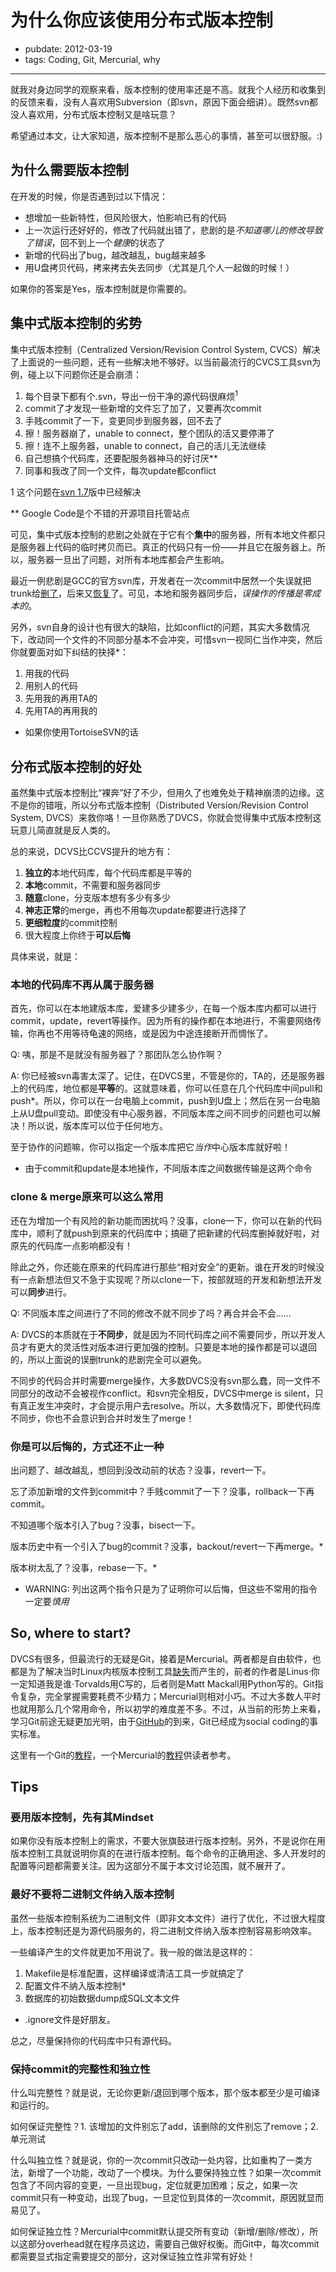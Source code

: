 # 为什么你应该使用分布式版本控制

- pubdate: 2012-03-19
- tags: Coding, Git, Mercurial, why

---

就我对身边同学的观察来看，版本控制的使用率还是不高。就我个人经历和收集到的反馈来看，没有人喜欢用Subversion（即svn，原因下面会细讲）。既然svn都没人喜欢用，分布式版本控制又是啥玩意？

希望通过本文，让大家知道，版本控制不是那么恶心的事情，甚至可以很舒服。:)

## 为什么需要版本控制

在开发的时候，你是否遇到过以下情况：

* 想增加一些新特性，但风险很大，怕影响已有的代码
* 上一次运行还好好的，修改了代码就出错了，悲剧的是*不知道哪儿的修改导致了错误*，回不到上一个*健康*的状态了
* 新增的代码出了bug，越改越乱，bug越来越多
* 用U盘拷贝代码，拷来拷去失去同步（尤其是几个人一起做的时候！）

如果你的答案是Yes，版本控制就是你需要的。

## 集中式版本控制的劣势

集中式版本控制（Centralized Version/Revision Control System, CVCS）解决了上面说的一些问题，还有一些解决地不够好。以当前最流行的CVCS工具svn为例，碰上以下问题你还是会崩溃：

1. 每个目录下都有个.svn，导出一份干净的源代码很麻烦<sup>1</sup>
1. commit了才发现一些新增的文件忘了加了，又要再次commit
1. 手贱commit了一下，变更同步到服务器，回不去了
1. 擦！服务器崩了，unable to connect，整个团队的活又要停滞了
1. 擦！连不上服务器，unable to connect，自己的活儿无法继续
1. 自己想搞个代码库，还要配服务器神马的好讨厌**
1. 同事和我改了同一个文件，每次update都conflict

1 这个问题在[svn 1.7](http://subversion.apache.org/docs/release-notes/1.7.html#single-db)版中已经解决

** Google Code是个不错的开源项目托管站点

可见，集中式版本控制的悲剧之处就在于它有个**集中**的服务器，所有本地文件都只是服务器上代码的临时拷贝而已。真正的代码只有一份——并且它在服务器上。所以，服务器一旦出了问题，对所有本地库都会产生影响。

最近一例悲剧是GCC的官方svn库，开发者在一次commit中居然一个失误就把trunk给[删了](http://gcc.gnu.org/viewcvs?view=revision&amp;revision=184996)，后来又[恢复](http://gcc.gnu.org/viewcvs?view=revision&amp;revision=184997)了。可见，本地和服务器同步后，*误操作的传播是零成本的*。

另外，svn自身的设计也有很大的缺陷，比如conflict的问题，其实大多数情况下，改动同一个文件的不同部分基本不会冲突，可惜svn一视同仁当作冲突，然后你就要面对如下纠结的抉择*：

1. 用我的代码
1. 用别人的代码
1. 先用我的再用TA的
1. 先用TA的再用我的

* 如果你使用TortoiseSVN的话

## 分布式版本控制的好处

虽然集中式版本控制比“裸奔”好了不少，但用久了也难免处于精神崩溃的边缘。这不是你的错哦，所以分布式版本控制（Distributed Version/Revision Control System, DVCS）来救你咯！一旦你熟悉了DVCS，你就会觉得集中式版本控制这玩意儿简直就是反人类的。

总的来说，DCVS比CCVS提升的地方有：

1. **独立的**本地代码库，每个代码库都是平等的
1. **本地**commit，不需要和服务器同步
1. **随意**clone，分支版本想有多少有多少
1. **神志正常**的merge，再也不用每次update都要进行选择了
1. **更细粒度**的commit控制
1. 很大程度上你终于**可以后悔**

具体来说，就是：

### 本地的代码库不再从属于服务器

首先，你可以在本地建版本库，爱建多少建多少，在每一个版本库内都可以进行commit，update，revert等操作。因为所有的操作都在本地进行，不需要网络传输，你再也不用等待龟速的网络，或是因为中途连接断开而惆怅了。

Q: 咦，那是不是就没有服务器了？那团队怎么协作啊？

A: 你已经被svn毒害太深了。记住，在DVCS里，不管是你的，TA的，还是服务器上的代码库，地位都是**平等**的。这就意味着，你可以任意在几个代码库中间pull和push*。所以，你可以在一台电脑上commit，push到U盘上；然后在另一台电脑上从U盘pull变动。即使没有中心服务器，不同版本库之间不同步的问题也可以解决！所以说，版本库可以位于任何地方。

至于协作的问题嘛，你可以指定一个版本库把它*当作*中心版本库就好啦！

* 由于commit和update是本地操作，不同版本库之间数据传输是这两个命令

### clone &amp; merge原来可以这么常用

还在为增加一个有风险的新功能而困扰吗？没事，clone一下，你可以在新的代码库中，顺利了就push到原来的代码库中；搞砸了把新建的代码库删掉就好啦，对原先的代码库一点影响都没有！

除此之外，你还能在原来的代码库进行那些“相对安全”的更新。谁在开发的时候没有一点新想法但又不急于实现呢？所以clone一下，按部就班的开发和新想法开发可以**同步**进行。

Q: 不同版本库之间进行了不同的修改不就不同步了吗？再合并会不会……

A: DVCS的本质就在于**不同步**，就是因为不同代码库之间不需要同步，所以开发人员才有更大的灵活性对版本进行更加强的控制。只要是本地的操作都是可以退回的，所以上面说的误删trunk的悲剧完全可以避免。

不同步的代码合并时需要merge操作，大多数DVCS没有svn那么蠢，同一文件不同部分的改动不会被视作conflict。和svn完全相反，DVCS中merge is silent，只有真正发生冲突时，才会提示用户去resolve。所以，大多数情况下，即使代码库不同步，你也不会意识到合并时发生了merge！

### 你是可以后悔的，方式还不止一种

出问题了、越改越乱，想回到没改动前的状态？没事，revert一下。

忘了添加新增的文件到commit中？手贱commit了一下？没事，rollback一下再commit。

不知道哪个版本引入了bug？没事，bisect一下。

版本历史中有一个引入了bug的commit？没事，backout/revert一下再merge。*

版本树太乱了？没事，rebase一下。*

* WARNING: 列出这两个指令只是为了证明你可以后悔，但这些不常用的指令一定要*慎用*

## So, where to start?

DVCS有很多，但最流行的无疑是Git，接着是Mercurial。两者都是自由软件，也都是为了解决当时Linux内核版本控制工具[缺失](http://en.wikipedia.org/wiki/Linux_kernel#Revision_control)而产生的，前者的作者是Linus·你一定知道我是谁·Torvalds用C写的，后者则是Matt Mackall用Python写的。Git指令复杂，完全掌握需要耗费不少精力；Mercurial则相对小巧。不过大多数人平时也就用那么几个常用命令，所以初学的难度差不多。不过，从当前的形势上来看，学习Git前途无疑更加光明，由于[GitHub](https://github.com/)的到来，Git已经成为social coding的事实标准。

这里有一个Git的[教程](http://www.vogella.de/articles/Git/article.html)，一个Mercurial的[教程](http://hginit.com/)供读者参考。

## Tips


### 要用版本控制，先有其Mindset

如果你没有版本控制上的需求，不要大张旗鼓进行版本控制。另外，不是说你在用版本控制工具就说明你真的在进行版本控制。每个命令的正确用途、多人开发时的配置等问题都需要关注。因为这部分不属于本文讨论范围，就不展开了。

### 最好不要将二进制文件纳入版本控制

虽然一些版本控制系统为二进制文件（即非文本文件）进行了优化，不过很大程度上，版本控制还是为源代码服务的，将二进制文件纳入版本控制容易影响效率。

一些编译产生的文件就更加不用说了。我一般的做法是这样的：

1. Makefile是标准配置，这样编译或清洁工具一步就搞定了
1. 配置文件不纳入版本控制*
1. 数据库的初始数据dump成SQL文本文件

* .ignore文件是好朋友。

总之，尽量保持你的代码库中只有源代码。

### 保持commit的完整性和独立性

什么叫完整性？就是说，无论你更新/退回到哪个版本，那个版本都至少是可编译和运行的。

如何保证完整性？1. 该增加的文件别忘了add，该删除的文件别忘了remove；2. 单元测试

什么叫独立性？就是说，你的一次commit只改动一处内容，比如重构了一类方法，新增了一个功能，改动了一个模块。为什么要保持独立性？如果一次commit包含了不同内容的变更，一旦出现bug，定位就更加困难；反之，如果一次commit只有一种变动，出现了bug，一旦定位到具体的一次commit，原因就显而易见了。

如何保证独立性？Mercurial中commit默认提交所有变动（新增/删除/修改），所以这部分overhead就在程序员这边，需要自己做好权衡。而Git中，每次commit都需要显式指定需要提交的部分，这对保证独立性非常有好处！
